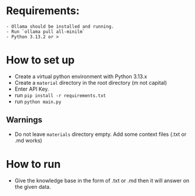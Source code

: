 # Requirements:
    - Ollama should be installed and running.
    - Run `ollama pull all-minilm`
    - Python 3.13.2 or >

# How to set up
- Create a virtual python environment with Python 3.13.x
- Create a `material` directory in the root directory (m not capital)
- Enter API Key.
- run `pip install -r requirements.txt`
- run `python main.py`

## Warnings
- Do not leave `materials` directory empty. Add some context files (.txt or .md works)

# How to run
- Give the knowledge base in the form of .txt or .md then it will answer on the given data.
